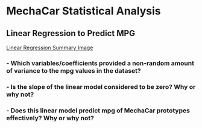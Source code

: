 # MechaCar Statistical Analysis

## Linear Regression to Predict MPG
[Linear Regression Summary Image](Resources/Images/Image_1_LG.png)

### - Which variables/coefficients provided a non-random amount of variance to the mpg values in the dataset?


### - Is the slope of the linear model considered to be zero? Why or why not?


### - Does this linear model predict mpg of MechaCar prototypes effectively? Why or why not?


